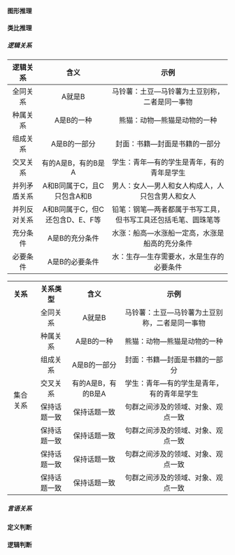 #### 图形推理

#### 类比推理

##### 逻辑关系

|   逻辑关系   |              含义               |                             示例                             |
| :----------: | :-----------------------------: | :----------------------------------------------------------: |
|   全同关系   |             A就是B              |        马铃薯：土豆—马铃薯为土豆别称，二者是同一事物         |
|   种属关系   |           A是B的一种            |                 熊猫：动物—熊猫是动物的一种                  |
|   组成关系   |          A是B的一部分           |                封面：书籍—封面是书籍的一部分                 |
|   交叉关系   |       有的A是B，有的B是A        |          学生：青年—有的学生是青年，有的青年是学生           |
| 并列矛盾关系 |   A和B同属于C，且C只包含A和B    |       男人：女人—男人和女人构成人，人只包含男人和女人        |
| 并列反对关系 | A和B同属于C，但C还包含D、E、F等 | 铅笔：钢笔—两者都属于书写工具，但书写工具还包括毛笔、圆珠笔等 |
|   充分条件   |         A是B的充分条件          |        水涨：船高—水涨船一定高，水涨是船高的充分条件         |
|   必要条件   |         A是B的必要条件          |           水：生存—生存需要水，水是生存的必要条件            |

<table>
    <tr align="center">
        <th>关系</th>
        <th>关系类型</th>
        <th>含义</th>
        <th>示例</th>
    </tr>
    <tr align="center">
    	<td rowspan="8">集合关系</td>
    	<td>全同关系</td>
    	<td>A就是B</td>
    	<td>马铃薯：土豆—马铃薯为土豆别称，二者是同一事物</td>
    </tr>
    <tr align="center">
    	<td>种属关系</td>
    	<td>A是B的一种</td>
    	<td>熊猫：动物—熊猫是动物的一种</td>
    </tr>
    <tr align="center">
    	<td>组成关系</td>
    	<td>A是B的一部分</td>
    	<td>封面：书籍—封面是书籍的一部分</td>
    </tr>
    <tr align="center">
    	<td>交叉关系</td>
    	<td>有的A是B，有的B是A</td>
    	<td>学生：青年—有的学生是青年，有的青年是学生</td>
    </tr>
    <tr align="center">
    	<td>保持话题一致</td>
    	<td>保持话题一致</td>
    	<td>句群之间涉及的领域、对象、观点一致</td>
    </tr>
    <tr align="center">
    	<td>保持话题一致</td>
    	<td>保持话题一致</td>
    	<td>句群之间涉及的领域、对象、观点一致</td>
    </tr>
    <tr align="center">
    	<td>保持话题一致</td>
    	<td>保持话题一致</td>
    	<td>句群之间涉及的领域、对象、观点一致</td>
    </tr>
    <tr align="center">
    	<td>保持话题一致</td>
    	<td>保持话题一致</td>
    	<td>句群之间涉及的领域、对象、观点一致</td>
    </tr>

</table>

##### 言语关系



#### 定义判断

#### 逻辑判断